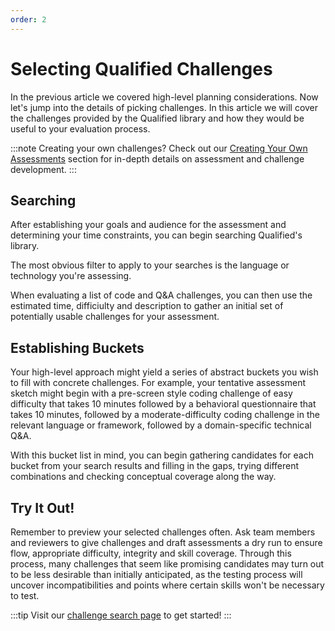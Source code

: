 ```yaml
---
order: 2
---
```

# Selecting Qualified Challenges

In the previous article we covered high-level planning considerations. Now let's jump into the details of picking challenges. In this article we will cover the challenges provided by the Qualified library and how they would be useful to your evaluation process.

:::note Creating your own challenges?
Check out our [Creating Your Own Assessments](/creating-content) section for in-depth details on assessment and challenge development. 
:::

## Searching

After establishing your goals and audience for the assessment and determining your time constraints, you can begin searching Qualified's library.

The most obvious filter to apply to your searches is the language or technology you're assessing.

When evaluating a list of code and Q&A challenges, you can then use the estimated time, difficiulty and description to gather an initial set of potentially usable challenges for your assessment.

## Establishing Buckets

Your high-level approach might yield a series of abstract buckets you wish to fill with concrete challenges. For example, your tentative assessment sketch might begin with a pre-screen style coding challenge of easy difficulty that takes 10 minutes followed by a behavioral questionnaire that takes 10 minutes, followed by a moderate-difficulty coding challenge in the relevant language or framework, followed by a domain-specific technical Q&A.

With this bucket list in mind, you can begin gathering candidates for each bucket from your search results and filling in the gaps, trying different combinations and checking conceptual coverage along the way.

## Try It Out!

Remember to preview your selected challenges often. Ask team members and reviewers to give challenges and draft assessments a dry run to ensure flow, appropriate difficulty, integrity and skill coverage. Through this process, many challenges that seem like promising candidates may turn out to be less desirable than initially anticipated, as the testing process will uncover incompatibilities and points where certain skills won't be necessary to test.

:::tip
Visit our [challenge search page](https://www.qualified.io/hire/challenges) to get started!
:::

